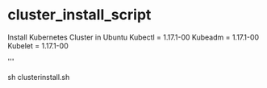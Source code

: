 # cluster_install_script
Install Kubernetes Cluster in Ubuntu
Kubectl = 1.17.1-00
Kubeadm = 1.17.1-00
Kubelet = 1.17.1-00

'''

sh clusterinstall.sh
```
